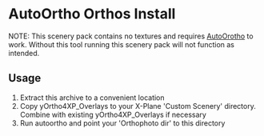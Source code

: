 # AutoOrtho Orthos Install

NOTE: This scenery pack contains no textures and requires [AutoOrotho](https://github.com/kubilus1/autoortho) to work.  Without this tool running this scenery pack will not function as intended.

## Usage

1. Extract this archive to a convenient location
2. Copy yOrtho4XP_Overlays to your X-Plane 'Custom Scenery' directory.
   Combine with existing yOrtho4XP_Overlays if necessary
3. Run autoortho and point your 'Orthophoto dir' to this directory
